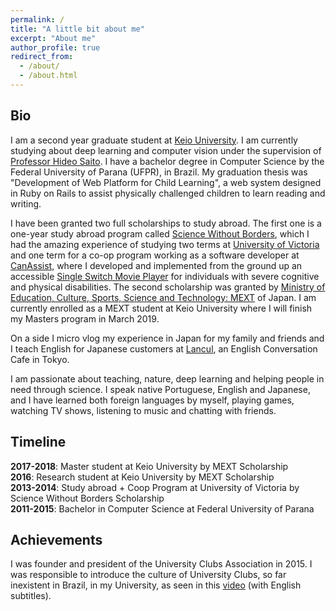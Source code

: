 ```yaml
---
permalink: /
title: "A little bit about me"
excerpt: "About me"
author_profile: true
redirect_from:
  - /about/
  - /about.html
---
```


Bio
-----
I am a second year graduate student at [Keio University](http://www.keio.ac.jp). I am currently studying about deep learning and computer vision under the supervision of [Professor Hideo Saito](http://hvrl.ics.keio.ac.jp/saito/). I have a bachelor degree in Computer Science by the Federal University of Parana (UFPR), in Brazil. My graduation thesis was "Development of Web Platform for Child Learning", a web system designed in Ruby on Rails to assist physically challenged children to learn reading and writing.

I have been granted two full scholarships to study abroad. The first one is a one-year study abroad program called [Science Without Borders](www.cienciasemfronteiras.gov.br/web/csf-eng), which I had the amazing experience of studying two terms at [University of Victoria](https://uvic.ca) and one term for a co-op program working as a software developer at [CanAssist](https://canassist.ca), where I developed and implemented from the ground up an accessible [Single Switch Movie Player](http://www.canassist.ca/EN/main/programs/technologies-and-devices/hobbies-and-leisure/single-switch-movie-player.html) for individuals with severe cognitive and physical disabilities.
The second scholarship was granted by [Ministry of Education, Culture, Sports, Science and Technology: MEXT](http://www.mext.go.jp/en/) of Japan. I am currently enrolled as a MEXT student at Keio University where I will finish my Masters program in March 2019.

On a side I micro vlog my experience in Japan for my family and friends and I teach English for Japanese customers at [Lancul](https://lancul.com), an English Conversation Cafe in Tokyo.

I am passionate about teaching, nature, deep learning and helping people in need through science. I speak native Portuguese, English and Japanese, and I have learned both foreign languages by myself, playing games, watching TV shows, listening to music and chatting with friends.

Timeline
------
**2017-2018**: Master student at Keio University by MEXT Scholarship  
**2016**: Research student at Keio University by MEXT Scholarship  
**2013-2014**: Study abroad + Coop Program at University of Victoria by Science Without Borders Scholarship  
**2011-2015**: Bachelor in Computer Science at Federal University of Parana  

Achievements
-----
I was founder and president of the University Clubs Association in 2015. I was responsible to introduce the culture of University Clubs, so far inexistent in Brazil, in my University, as seen in this [video](https://www.youtube.com/watch?v=1NmZZpbuq_g) (with English subtitles).
